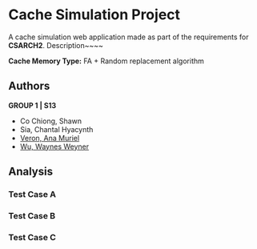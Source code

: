 # Cache Simulation Project
A cache simulation web application made as part of the requirements for __CSARCH2__.
Description~~~~

**Cache Memory Type:** FA + Random replacement algorithm

## Authors
**GROUP 1 | S13**
- Co Chiong, Shawn
- Sia, Chantal Hyacynth
- [Veron, Ana Muriel](https://github.com/anamurielveron)
- [Wu, Waynes Weyner](https://github.com/Waynes-Wu)

## Analysis

### Test Case A

### Test Case B

### Test Case C
